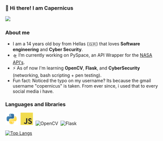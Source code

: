 <h3>👋 Hi there! I am Capernicus</h3>


<section id="badges">
  <a href=" https://discordapp.com/users/823222365110534144/ ">
    <img src="https://img.shields.io/badge/Discord-white?&logo=discord">
  </a>
</section>

<section id="about-me">
  <h3>About me</h3>
  
  * I am a 14 years old boy from Hellas (🇬🇷) that loves **Software engineering** and **Cyber Security**.
  * 🛸 I’m currently working on PySpace, an API Wrapper for the <a href="api.nasa.gov">NASA API's</a>.
  * ⚡ As of now I'm learning **OpenCV**, **Flask**, and **CyberSecurity** (networking, bash scripting + pen testing).
  * Fun fact: Noticed the typo on my username? Its because the gmail username "copernicus" is taken. From ever since, i used that to every social media i have.
</section>

<section>
  <h3>Languages and libraries</h3>
  <img src="https://github.com/devicons/devicon/blob/master/icons/python/python-original.svg" title="Python" alt="Python" width="40" height="40"/>&nbsp;
  <img src="https://github.com/devicons/devicon/blob/master/icons/javascript/javascript-original.svg" title="JavaScript" alt="JavaScript" width="40" height="40"/>&nbsp;
  <img src="https://upload.wikimedia.org/wikipedia/commons/thumb/3/32/OpenCV_Logo_with_text_svg_version.svg/97px-OpenCV_Logo_with_text_svg_version.svg.png?20130608172504" title="OpenCV" alt="OpenCV" width="42" height="40"/>&nbsp
  <img src="https://www.vectorlogo.zone/logos/pocoo_flask/pocoo_flask-ar21.svg" title="Flask" alt="Flask" width="60" height="40"/>&nbsp;
  
[![Top Langs](https://github-readme-stats.vercel.app/api/top-langs/?username=CapernicusPY)](https://github.com/anuraghazra/github-readme-stats)
</section>

